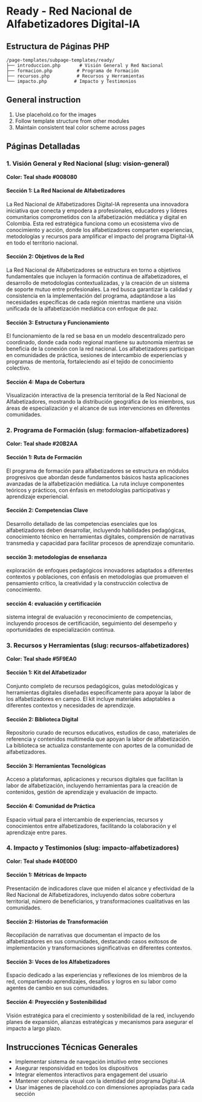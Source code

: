 # Ready - Red Nacional de Alfabetizadores Digital-IA

## Estructura de Páginas PHP
```
/page-templates/subpage-templates/ready/
├── introduccion.php       # Visión General y Red Nacional
├── formacion.php         # Programa de Formación
├── recursos.php          # Recursos y Herramientas
└── impacto.php          # Impacto y Testimonios
```

## General instruction
1. Use placehold.co for the images
2. Follow template structure from other modules
3. Maintain consistent teal color scheme across pages

## Páginas Detalladas

### 1. Visión General y Red Nacional (slug: vision-general)
**Color: Teal shade #008080**

#### Sección 1: La Red Nacional de Alfabetizadores
La Red Nacional de Alfabetizadores Digital-IA representa una innovadora iniciativa que conecta y empodera a profesionales, educadores y líderes comunitarios comprometidos con la alfabetización mediática y digital en Colombia. Esta red estratégica funciona como un ecosistema vivo de conocimiento y acción, donde los alfabetizadores comparten experiencias, metodologías y recursos para amplificar el impacto del programa Digital-IA en todo el territorio nacional.

#### Sección 2: Objetivos de la Red
La Red Nacional de Alfabetizadores se estructura en torno a objetivos fundamentales que incluyen la formación continua de alfabetizadores, el desarrollo de metodologías contextualizadas, y la creación de un sistema de soporte mutuo entre profesionales. La red busca garantizar la calidad y consistencia en la implementación del programa, adaptándose a las necesidades específicas de cada región mientras mantiene una visión unificada de la alfabetización mediática con enfoque de paz.

#### Sección 3: Estructura y Funcionamiento
El funcionamiento de la red se basa en un modelo descentralizado pero coordinado, donde cada nodo regional mantiene su autonomía mientras se beneficia de la conexión con la red nacional. Los alfabetizadores participan en comunidades de práctica, sesiones de intercambio de experiencias y programas de mentoría, fortaleciendo así el tejido de conocimiento colectivo.

#### Sección 4: Mapa de Cobertura
Visualización interactiva de la presencia territorial de la Red Nacional de Alfabetizadores, mostrando la distribución geográfica de los miembros, sus áreas de especialización y el alcance de sus intervenciones en diferentes comunidades.

### 2. Programa de Formación (slug: formacion-alfabetizadores)
**Color: Teal shade #20B2AA**

#### Sección 1: Ruta de Formación
El programa de formación para alfabetizadores se estructura en módulos progresivos que abordan desde fundamentos básicos hasta aplicaciones avanzadas de la alfabetización mediática. La ruta incluye componentes teóricos y prácticos, con énfasis en metodologías participativas y aprendizaje experiencial.

#### Sección 2: Competencias Clave
Desarrollo detallado de las competencias esenciales que los alfabetizadores deben desarrollar, incluyendo habilidades pedagógicas, conocimiento técnico en herramientas digitales, comprensión de narrativas transmedia y capacidad para facilitar procesos de aprendizaje comunitario.

#### sección 3: metodologías de enseñanza
exploración de enfoques pedagógicos innovadores adaptados a diferentes contextos y poblaciones, con énfasis en metodologías que promueven el pensamiento crítico, la creatividad y la construcción colectiva de conocimiento.

#### sección 4: evaluación y certificación
sistema integral de evaluación y reconocimiento de competencias, incluyendo procesos de certificación, seguimiento del desempeño y oportunidades de especialización continua.

### 3. Recursos y Herramientas (slug: recursos-alfabetizadores)
**Color: Teal shade #5F9EA0**

#### Sección 1: Kit del Alfabetizador
Conjunto completo de recursos pedagógicos, guías metodológicas y herramientas digitales diseñadas específicamente para apoyar la labor de los alfabetizadores en campo. El kit incluye materiales adaptables a diferentes contextos y necesidades de aprendizaje.

#### Sección 2: Biblioteca Digital
Repositorio curado de recursos educativos, estudios de caso, materiales de referencia y contenidos multimedia que apoyan la labor de alfabetización. La biblioteca se actualiza constantemente con aportes de la comunidad de alfabetizadores.

#### Sección 3: Herramientas Tecnológicas
Acceso a plataformas, aplicaciones y recursos digitales que facilitan la labor de alfabetización, incluyendo herramientas para la creación de contenidos, gestión de aprendizaje y evaluación de impacto.

#### Sección 4: Comunidad de Práctica
Espacio virtual para el intercambio de experiencias, recursos y conocimientos entre alfabetizadores, facilitando la colaboración y el aprendizaje entre pares.

### 4. Impacto y Testimonios (slug: impacto-alfabetizadores)
**Color: Teal shade #40E0D0**

#### Sección 1: Métricas de Impacto
Presentación de indicadores clave que miden el alcance y efectividad de la Red Nacional de Alfabetizadores, incluyendo datos sobre cobertura territorial, número de beneficiarios, y transformaciones cualitativas en las comunidades.

#### Sección 2: Historias de Transformación
Recopilación de narrativas que documentan el impacto de los alfabetizadores en sus comunidades, destacando casos exitosos de implementación y transformaciones significativas en diferentes contextos.

#### Sección 3: Voces de los Alfabetizadores
Espacio dedicado a las experiencias y reflexiones de los miembros de la red, compartiendo aprendizajes, desafíos y logros en su labor como agentes de cambio en sus comunidades.

#### Sección 4: Proyección y Sostenibilidad
Visión estratégica para el crecimiento y sostenibilidad de la red, incluyendo planes de expansión, alianzas estratégicas y mecanismos para asegurar el impacto a largo plazo.

## Instrucciones Técnicas Generales
- Implementar sistema de navegación intuitivo entre secciones
- Asegurar responsividad en todos los dispositivos
- Integrar elementos interactivos para engagement del usuario
- Mantener coherencia visual con la identidad del programa Digital-IA
- Usar imágenes de placehold.co con dimensiones apropiadas para cada sección
